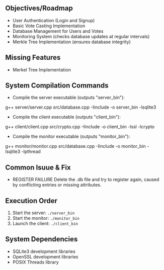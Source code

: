 ## Objectives/Roadmap
- User Authentication (Login and Signup)
- Basic Vote Casting Implementation
- Database Management for Users and Votes
- Monitoring System (checks database updates at regular intervals)
- Merkle Tree Implementation (ensures database integrity)

## Missing Features
- Merkel Tree Implementation



## System Compilation Commands

- Compile the server executable (outputs "server_bin"):

g++ server/server.cpp src/database.cpp -Iinclude -o server_bin -lsqlite3

- Compile the client executable (outputs "client_bin"):

g++ client/client.cpp src/crypto.cpp -Iinclude -o client_bin -lssl -lcrypto

- Compile the monitor executable (outputs "monitor_bin"):

g++ monitor/monitor.cpp src/database.cpp -Iinclude -o monitor_bin -lsqlite3 -lpthread


## Common Isuue & Fix
- REGISTER FAILURE
    Delete the .db file and try to register again, caused by conflicting entries or missing attributes.


## Execution Order
1. Start the server: `./server_bin`
2. Start the monitor: `./monitor_bin`
3. Launch the client: `./client_bin`

## System Dependencies
- SQLite3 development libraries
- OpenSSL development libraries
- POSIX Threads library
